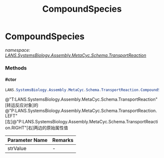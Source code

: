 ﻿---
title: CompoundSpecies
---

# CompoundSpecies
_namespace: [LANS.SystemsBiology.Assembly.MetaCyc.Schema.TransportReaction](N-LANS.SystemsBiology.Assembly.MetaCyc.Schema.TransportReaction.html)_





### Methods

#### #ctor
```csharp
LANS.SystemsBiology.Assembly.MetaCyc.Schema.TransportReaction.CompoundSpecies.#ctor(System.String)
```
@"T:LANS.SystemsBiology.Assembly.MetaCyc.Schema.TransportReaction"[转运反应对象]的@"P:LANS.SystemsBiology.Assembly.MetaCyc.Schema.TransportReaction.LEFT"[左]@"P:LANS.SystemsBiology.Assembly.MetaCyc.Schema.TransportReaction.RIGHT"[右]两边的原始属性值

|Parameter Name|Remarks|
|--------------|-------|
|strValue|-|



